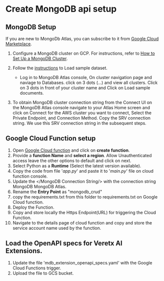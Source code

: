 # Create MongoDB api setup

## MongoDB Setup
If you are new to MongoDb Atlas, you can subscribe to it from [Google Cloud Marketplace](https://www.mongodb.com/products/platform/atlas-cloud-providers/google-cloud?utm_source=google&utm_campaign=search_gs_pl_evergreen_atlas_general_prosp-brand_gic-null_apac-in_ps-all_desktop_eng_lead&utm_term=mongodb%20on%20google&utm_medium=cpc_paid_search&utm_ad=p&utm_ad_campaign_id=6501677905&adgroup=84316982521&cq_cmp=6501677905&gad_source=1&gclid=Cj0KCQjwmt24BhDPARIsAJFYKk26Mjhe4PffhYvYm9yTDgiAoGNp9MiKzEQG9wgp0LLzTC0qb0ilblMaAvDwEALw_wcB). 
1. Configure a MongoDB cluster on GCP. For instructions, refer to [How to Set Up a MongoDB Cluster](https://www.mongodb.com/resources/products/fundamentals/mongodb-cluster-setup).
2. Follow the [instructions](https://www.mongodb.com/docs/guides/atlas/sample-data/) to Load sample dataset.
   * Log in to MongoDB Atlas console, On cluster navigation page and naviage to Databases. click on 3 dots (...) and view all clusters. Click on 3 dots in front of your cluster name and Click on Load sample documents.

3. To obtain MongoDB cluster connection string from the Connect UI on the MongoDB Atlas console navigate to your Atlas Home screen and click on Connect for the AWS cluster you want to connect, Select the Private Endpoint, and Connection Method.
Copy the SRV connection string. We use this SRV connection string in the subsequent steps.


## Google Cloud Function setup
1. Open [Google Cloud function](https://console.cloud.google.com/functions) and click on **create function**.
2. Provide a **function Name** and **select a region**. Allow Unauthenticated access leave the other options to default and click on next.
3. Select Python as a **Runtime** (Select the latest version available).
4. Copy the code from file '_app.py_' and paste it to '_main.py_' file on cloud function console.
5. Update the </MongoDB Connection String/> with the connection string MongoDB MongoDB Atlas.
6. Rename the **Entry Point** as "mongodb_crud"
7. copy the requirements.txt from this folder to requirements.txt on Google Cloud function.
8. Deploy the Function. 
9. Copy and store locally the Https Endpoint(URL) for triggering the Cloud Function.
10. Navigate to the details page of cloud function and copy and store the service account name used by the function.

## Load the OpenAPI specs for Veretx AI Extensions.
1. Update the file 'mdb_extension_openapi_specs.yaml' with the Google Cloud Functions trigger.
2. Upload the file to GCS bucket.

